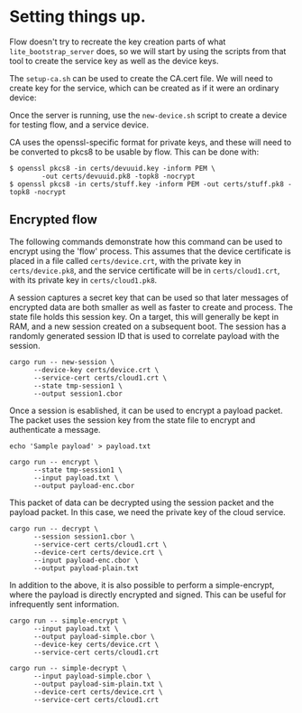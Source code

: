 # Setting things up.

Flow doesn't try to recreate the key creation parts of what
`lite_bootstrap_server` does, so we will start by using the scripts from that
tool to create the service key as well as the device keys.

The `setup-ca.sh` can be used to create the CA.cert file.  We will
need to create key for the service, which can be created as if it were
an ordinary device:

Once the server is running, use the `new-device.sh` script to create a
device for testing flow, and a service device.

CA uses the openssl-specific format for private keys, and these will
need to be converted to pkcs8 to be usable by flow.  This can be done
with:

```
$ openssl pkcs8 -in certs/devuuid.key -inform PEM \
        -out certs/devuuid.pk8 -topk8 -nocrypt
$ openssl pkcs8 -in certs/stuff.key -inform PEM -out certs/stuff.pk8 -topk8 -nocrypt
```

## Encrypted flow

The following commands demonstrate how this command can be used to encrypt using
the 'flow' process. This assumes that the device certificate is placed in a file
called `certs/device.crt`, with the private key in `certs/device.pk8`, and the
service certificate will be in `certs/cloud1.crt`, with its private key in
`certs/cloud1.pk8`.

A session captures a secret key that can be used so that later messages of
encrypted data are both smaller as well as faster to create and process. The
state file holds this session key. On a target, this will generally be kept in
RAM, and a new session created on a subsequent boot. The session has a randomly
generated session ID that is used to correlate payload with the session.

```
cargo run -- new-session \
      --device-key certs/device.crt \
      --service-cert certs/cloud1.crt \
      --state tmp-session1 \
      --output session1.cbor
```

Once a session is esablished, it can be used to encrypt a payload packet. The
packet uses the session key from the state file to encrypt and authenticate a
message.

```
echo 'Sample payload' > payload.txt

cargo run -- encrypt \
      --state tmp-session1 \
      --input payload.txt \
      --output payload-enc.cbor
```

This packet of data can be decrypted using the session packet and the payload
packet. In this case, we need the private key of the cloud service.

```
cargo run -- decrypt \
      --session session1.cbor \
      --service-cert certs/cloud1.crt \
      --device-cert certs/device.crt \
      --input payload-enc.cbor \
      --output payload-plain.txt
```

In addition to the above, it is also possible to perform a simple-encrypt, where
the payload is directly encrypted and signed. This can be useful for
infrequently sent information.

```
cargo run -- simple-encrypt \
      --input payload.txt \
      --output payload-simple.cbor \
      --device-key certs/device.crt \
      --service-cert certs/cloud1.crt

cargo run -- simple-decrypt \
      --input payload-simple.cbor \
      --output payload-sim-plain.txt \
      --device-cert certs/device.crt \
      --service-cert certs/cloud1.crt
```
